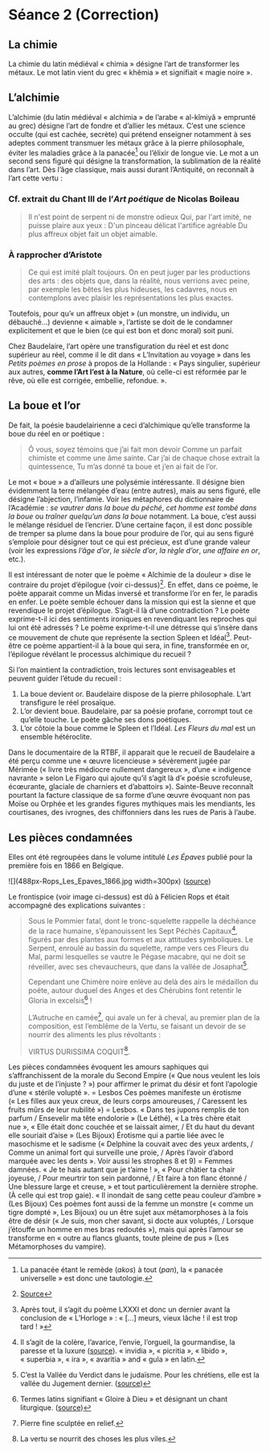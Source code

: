 # Séance 2 (Correction)
## La chimie
La chimie du latin médiéval « chimia » désigne l’art de transformer les métaux.  Le mot latin vient du grec « khêmia » et signifiait « magie noire ».

## L’alchimie
L’alchimie (du latin médiéval « alchimia » de l’arabe « al-kîmiyâ » emprunté au grec) désigne l’art de fondre et d’allier les métaux. C’est une science occulte (qui est cachée, secrète) qui prétend enseigner notamment à ses adeptes comment transmuer les métaux grâce à la pierre philosophale, éviter les maladies grâce à la panacée[^1] ou l’élixir de longue vie.
Le mot a un second sens figuré qui désigne la transformation, la sublimation de la réalité dans l’art. Dès l’âge classique, mais aussi durant l’Antiquité, on reconnaît à l’art cette vertu :

### Cf. extrait du Chant III de l’*Art poétique* de Nicolas Boileau
> Il n'est point de serpent ni de monstre odieux
> Qui, par l'art imité, ne puisse plaire aux yeux :
> D'un pinceau délicat l'artifice agréable
> Du plus affreux objet fait un objet aimable.

### À rapprocher d’Aristote
> Ce qui est imité plaît toujours. On en peut juger par les productions des arts : des objets que, dans la réalité, nous verrions avec peine, par exemple les bêtes les plus hideuses, les cadavres, nous en contemplons avec plaisir les représentations les plus exactes.

Toutefois, pour qu’« un affreux objet » (un monstre, un individu, un débauché...) devienne « aimable », l’artiste se doit de le condamner explicitement et que le bien (ce qui est bon et donc moral) soit puni.

Chez Baudelaire, l’art opère une transfiguration du réel et est donc supérieur au réel, comme il le dit dans « L’Invitation au voyage » dans les *Petits poèmes en prose* à propos de la Hollande : « Pays singulier, supérieur aux autres, **comme l’Art l’est à la Nature**, où celle-ci est réformée par le rêve, où elle est corrigée, embellie, refondue. ».

## La boue et l’or
De fait, la poésie baudelairienne a ceci d’alchimique qu’elle transforme la boue du réel en or poétique :

> Ô vous, soyez témoins que j’ai fait mon devoir
> Comme un parfait chimiste et comme une âme sainte.
> Car j’ai de chaque chose extrait la quintessence,
> Tu m’as donné ta boue et j’en ai fait de l’or.

Le mot « boue » a d’ailleurs une polysémie intéressante. Il désigne bien évidemment la terre mélangée d’eau (entre autres), mais au sens figuré, elle désigne l’abjection, l’infamie. Voir les métaphores du dictionnaire de l’Académie : *se vautrer dans la boue du péché*, *cet homme est tombé dans la boue* ou *traîner quelqu’un dans la boue* notamment. La boue, c’est aussi le mélange résiduel de l’encrier. D’une certaine façon, il est donc possible de tremper sa plume dans la boue pour produire de l’or, qui au sens figuré s’emploie pour désigner tout ce qui est précieux, est d’une grande valeur (voir les expressions *l’âge d’or*, *le siècle d’or*, *la règle d’or*, *une affaire en or*, etc.).

Il est intéressant de noter que le poème « Alchimie de la douleur » dise le contraire du projet d’épilogue (voir ci-dessus)[^2]. En effet, dans ce poème, le poète apparait comme un Midas inversé et transforme l’or en fer, le paradis en enfer. Le poète semble échouer dans la mission qui est la sienne et que revendique le projet d’épilogue. S’agit-il là d’une contradiction ? Le poète exprime-t-il ici des sentiments ironiques en revendiquant les reproches qui lui ont été adressés ? Le poème exprime-t-il une détresse qui s’insère dans ce mouvement de chute que représente la section Spleen et Idéal[^3]. Peut-être ce poème appartient-il à la boue qui sera, in fine, transformée en or, l’épilogue révélant le processus alchimique du recueil ? 

Si l’on maintient la contradiction, trois lectures sont envisageables et peuvent guider l’étude du recueil :

1. La boue devient or. Baudelaire dispose de la pierre philosophale. L’art transfigure le réel prosaïque.
2. L’or devient boue. Baudelaire, par sa poésie profane, corrompt tout ce qu’elle touche. Le poète gâche ses dons poétiques.
3. L’or côtoie la boue comme le Spleen et l’Idéal. *Les Fleurs du mal* est un ensemble hétéroclite.

Dans le documentaire de la RTBF, il apparait que le recueil de Baudelaire a été perçu comme une « œuvre licencieuse » sévèrement jugée par Mérimée (« livre très médiocre nullement dangereux », d’une « indigence navrante » selon Le Figaro qui ajoute qu’il s’agit là d’« poésie scrofuleuse, écœurante, glaciale de charniers et d’abattoirs »). Sainte-Beuve reconnaît pourtant la facture classique de sa forme d’une œuvre évoquant non pas Moïse ou Orphée et les grandes figures mythiques mais les mendiants, les courtisanes, des ivrognes, des chiffonniers dans les rues de Paris à l’aube.

## Les pièces condamnées
Elles ont été regroupées dans le volume intitulé *Les Épaves* publié pour la première fois en 1866 en Belgique.

![](488px-Rops_Les_Epaves_1866.jpg width=300px)
([source](https://en.wikipedia.org/wiki/File:Rops_Les_Epaves_1866.jpg))

Le frontispice (voir image ci-dessus) est dû à Félicien Rops et était accompagné des explications suivantes :

> Sous le Pommier fatal, dont le tronc-squelette rappelle la déchéance de la race humaine, s’épanouissent les Sept Péchés Capitaux[^4], figurés par des plantes aux formes et aux attitudes symboliques. Le Serpent, enroulé au bassin du squelette, rampe vers ces Fleurs du Mal, parmi lesquelles se vautre le Pégase macabre, qui ne doit se réveiller, avec ses chevaucheurs, que dans la vallée de Josaphat[^5].
> 
> Cependant une Chimère noire enlève au delà des airs le médaillon du poëte, autour duquel des Anges et des Chérubins font retentir le Gloria in excelsis[^6] !
> 
> L’Autruche en camée[^7], qui avale un fer à cheval, au premier plan de la composition, est l’emblême de la Vertu, se faisant un devoir de se nourrir des aliments les plus révoltants :
> 
> VIRTUS DURISSIMA COQUIT[^8].

Les pièces condamnées évoquent les amours saphiques qui s’affranchissent de la morale du Second Empire (« Que nous veulent les lois du juste et de l’injuste ? ») pour affirmer le primat du désir et font l’apologie d’une « stérile volupté ». = Lesbos
Ces poèmes manifeste un érotisme (« Les filles aux yeux creux, de leurs corps amoureuses, / Caressent les fruits mûrs de leur nubilité ») = Lesbos. « Dans tes jupons remplis de ton parfum / Ensevelir ma tête endolorie » (Le Léthé), « La très chère était nue », « Elle était donc couchée et se laissait aimer, / Et du haut du devant elle souriait d’aise » (Les Bijoux)
Érotisme qui a partie liée avec le masochisme et le sadisme (« Delphine la couvait avec des yeux ardents, / Comme un animal fort qui surveille une proie, / Après l’avoir d’abord marquée avec les dents ». Voir aussi les strophes 8 et 9) = Femmes damnées. « Je te hais autant que je t’aime ! », « Pour châtier ta chair joyeuse, / Pour meurtrir ton sein pardonné, / Et faire à ton flanc étonné / Une blessure large et creuse, » et tout particulièrement la dernière strophe. (À celle qui est trop gaie). « Il inondait de sang cette peau couleur d’ambre » (Les Bijoux)
Ces poèmes font aussi de la femme un monstre (« comme un tigre dompté », Les Bijoux) ou un être sujet aux métamorphoses à la fois être de désir (« Je suis, mon cher savant, si docte aux voluptés, / Lorsque j’étouffe un homme en mes bras redoutés »), mais qui après l’amour se transforme en « outre au flancs gluants, toute pleine de pus » (Les Métamorphoses du vampire).



[^1]:	La panacée étant le remède (*akos*) à tout (*pan*), la « panacée universelle » est donc une tautologie.

[^2]:	[Source](https://esprit-et-lettre-francais-lycee.nathan.fr/etude-des-oeuvres-integrales/baudelaire-les-fleurs-du-mal.html)

[^3]:	Après tout, il s’agit du poème LXXXI et donc un dernier avant la conclusion de « L’Horloge » : « [...] meurs, vieux lâche ! il est trop tard ! »

[^4]:	Il s’agit de la colère, l’avarice, l’envie, l’orgueil, la gourmandise, la paresse et la luxure ([source](https://fr.wikipedia.org/wiki/P%C3%A9ch%C3%A9_capital)). « invidia », « picritia », « libido », « superbia », « ira », « avaritia » and « gula » en latin.

[^5]:	C’est la Vallée du Verdict dans le judaïsme. Pour les chrétiens, elle est la vallée du Jugement dernier. ([source](https://fr.wikipedia.org/wiki/Vall%C3%A9e_de_Josaphat))

[^6]:	Termes latins signifiant « Gloire à Dieu » et désignant un chant liturgique. ([source](https://fr.wikipedia.org/wiki/Gloire_%C3%A0_Dieu))

[^7]:	Pierre fine sculptée en relief.

[^8]:	La vertu se nourrit des choses les plus viles.